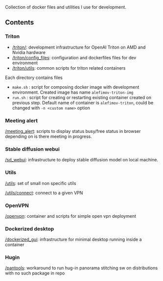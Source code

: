 Collection of docker files and utilities I use for development.

## Contents

### Triton

- [/triton/](https://github.com/binarman/docking/tree/main/triton/amd): development infrastructure for OpenAI Triton on AMD and Nvidia hardware
- [/triton/config_files](https://github.com/binarman/docking/tree/main/triton/config_files): configuration and dockerfiles files for dev environment
- [/triton/utils](https://github.com/binarman/docking/tree/main/triton/utils): common scripts for triton related containers

Each  directory contains files
- `make.sh` : script for composing docker image with development environment. Created image has name `alefimov-triton-img`
- `run.sh`  : script for creating or restarting existing container created on previous step. Default name of container is `alefimov-triton`, could be changed with `-n <custom name>` option

### Meeting alert

[/meeting_alert](https://github.com/binarman/docking/tree/main/meeting_alert): scripts to display status busy/free status in browser depending on is there meeting in progress. 

### Stable diffusion webui

[/sd_webui](https://github.com/binarman/docking/tree/main/sd_webui): infrastructure to deploy stable diffusion model on local machine.

### Utils

[/utils](https://github.com/binarman/docking/tree/main/utils): set of small non specific utils

[/utils/connect](https://github.com/binarman/docking/tree/main/utils/connect): connect to a given VPN

### OpenVPN

[/openvpn](https://github.com/binarman/docking/tree/main/openvpn): container and scripts for simple open vpn deployment

### Dockerized desktop

[/dockerized_gui](https://github.com/binarman/docking/tree/main/dockerized_gui): infrastructure for minimal desktop running inside a container

### Hugin

[/pantools](https://github.com/binarman/docking/tree/main/pantools): workaround to run hug-in panorama stitching sw on distributions with no such package in repo
